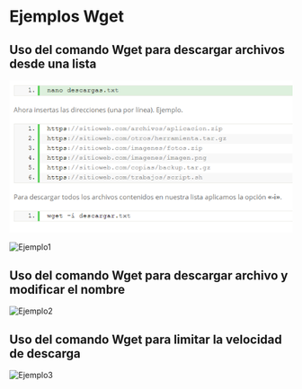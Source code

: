 # Ejemplos Wget

## Uso del comando Wget para descargar archivos desde una lista
![Ejemplo1](Wget/Ejemplo1.PNG)

![Ejemplo1](https://github.com/Jairoverdugo98/Wget/main/wget/Ejemplo1.PNG)

## Uso del comando Wget para descargar archivo y modificar el nombre

![Ejemplo2](https://github.com/Jairoverdugo98/Wget/brain/wget/ejemplo2.png)

## Uso del comando Wget para limitar la velocidad de descarga

![Ejemplo3](https://github.com/Jairoverdugo98/Wget/brain/wget/ejemplo3.png)


